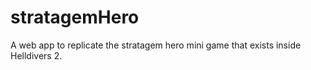 # stratagemHero
A web app to replicate the stratagem hero mini game that exists inside Helldivers 2.
